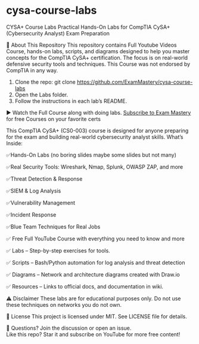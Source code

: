 # cysa-course-labs

CYSA+ Course Labs
Practical Hands-On Labs for CompTIA CySA+ (Cybersecurity Analyst) Exam Preparation


📌 About This Repository
This repository contains Full Youtube Videos Course, hands-on labs, scripts, and diagrams designed to help you master concepts for the CompTIA CySA+ certification. The focus is on real-world defensive security tools and techniques.
This Course was not endorsed by CompTIA in any way.

1. Clone the repo:
   git clone https://github.com/ExamMastery/cysa-course-labs
2. Open the Labs folder.
3. Follow the instructions in each lab’s README.

▶️ Watch the Full Course along with doing labs.
[Subscribe to Exam Mastery](https://www.youtube.com/@ITExamMastery) for free Courses on your favorite certs 

This CompTIA CySA+ (CS0-003) course is designed for anyone preparing for the exam and building real-world cybersecurity analyst skills.
What’s Inside:

✅Hands-On Labs (no boring slides maybe some slides but not many)

✅Real Security Tools: Wireshark, Nmap, Splunk, OWASP ZAP, and more

✅Threat Detection & Response

✅SIEM & Log Analysis

✅Vulnerability Management

✅Incident Response

✅Blue Team Techniques for Real Jobs

✅ Free Full YouTube Course with everything you need to know and more

✅ Labs – Step-by-step exercises for tools.

✅ Scripts – Bash/Python automation for log analysis and threat detection

✅ Diagrams – Network and architecture diagrams created with Draw.io

✅ Resources – Links to official docs, and documentation in wiki.


⚠️ Disclaimer
These labs are for educational purposes only. Do not use these techniques on networks you do not own.

📄 License
This project is licensed under MIT. See LICENSE file for details.

💬 Questions? Join the discussion or open an issue.  
Like this repo? Star it and subscribe on YouTube for more free content!
